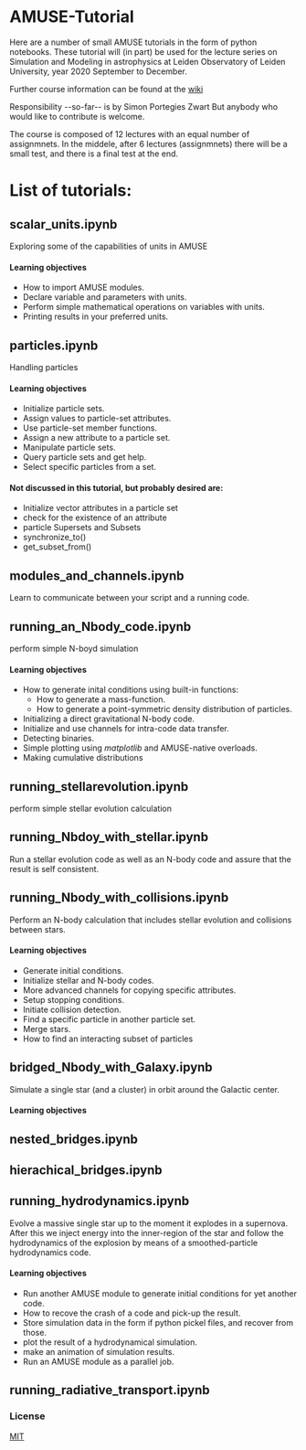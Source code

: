 # AMUSE-Tutorial

Here are a number of small AMUSE tutorials in the form of python
notebooks.  These tutorial will (in part) be used for the lecture
series on Simulation and Modeling in astrophysics at Leiden
Observatory of Leiden University, year 2020 September to December.

Further course information can be found at the
[wiki](https://github.com/spzwart/AMUSE-Tutorial/wiki)

Responsibility --so-far-- is by Simon Portegies Zwart
But anybody who would like to contribute is welcome.

The course is composed of 12 lectures with an equal number of
assignmnets. In the middele, after 6 lectures (assignmnets) there will
be a small test, and there is a final test at the end.

# List of tutorials:

## scalar_units.ipynb
Exploring some of the capabilities of units in AMUSE

#### Learning objectives
 * How to import AMUSE modules.
 * Declare variable and parameters with units.
 * Perform simple mathematical operations on variables with units.
 * Printing results in your preferred units.
 
## particles.ipynb
Handling particles

#### Learning objectives
 * Initialize particle sets.
 * Assign values to particle-set attributes.
 * Use particle-set member functions.
 * Assign a new attribute to a particle set.
 * Manipulate particle sets.
 * Query particle sets and get help.
 * Select specific particles from a set.

#### Not discussed in this tutorial, but probably desired are:
 * Initialize vector attributes in a particle set
 * check for the existence of an attribute
 * particle Supersets and Subsets
 * synchronize_to()
 * get_subset_from()

## modules_and_channels.ipynb
Learn to communicate between your script and a running code.

## running_an_Nbody_code.ipynb   
perform simple N-boyd simulation

#### Learning objectives
 * How to generate inital conditions using built-in functions:
   * How to generate a mass-function.
   * How to generate a point-symmetric density distribution of particles.
 * Initializing a direct gravitational N-body code.
 * Initialize and use channels for intra-code data transfer.
 * Detecting binaries.
 * Simple plotting using *matplotlib* and AMUSE-native overloads.
 * Making cumulative distributions

## running_stellarevolution.ipynb  
perform simple stellar evolution calculation

##  running_Nbdoy_with_stellar.ipynb  
Run a stellar evolution code as well as an N-body code and assure that
the result is self consistent.

##  running_Nbody_with_collisions.ipynb
Perform an N-body calculation that includes stellar evolution and
collisions between stars.

#### Learning objectives
 * Generate initial conditions.
 * Initialize stellar and N-body codes.
 * More advanced channels for copying specific attributes.
 * Setup stopping conditions.
 * Initiate collision detection.
 * Find a specific particle in another particle set.
 * Merge stars.
 * How to find an interacting subset of particles

##  bridged_Nbody_with_Galaxy.ipynb   
Simulate a single star (and a cluster) in orbit around the Galactic
center.

#### Learning objectives

## nested_bridges.ipynb

## hierachical_bridges.ipynb

##  running_hydrodynamics.ipynb
Evolve a massive single star up to the moment it explodes in a
supernova. After this we inject energy into the inner-region of the
star and follow the hydrodynamics of the explosion by means of a
smoothed-particle hydrodynamics code. 

#### Learning objectives
 * Run another AMUSE module to generate initial conditions for yet another code.
 * How to recove the crash of a code and pick-up the result.
 * Store simulation data in the form if python pickel files, and recover from those.
 * plot the result of a hydrodynamical simulation.
 * make an animation of simulation results.
 * Run an AMUSE module as a parallel job.

## running_radiative_transport.ipynb

### License
[MIT](http://www.opensource.org/licenses/mit-license.php)
